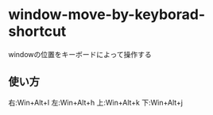 # window-move-by-keyborad-shortcut

windowの位置をキーボードによって操作する

## 使い方
右:Win+Alt+l
左:Win+Alt+h
上:Win+Alt+k
下:Win+Alt+j
